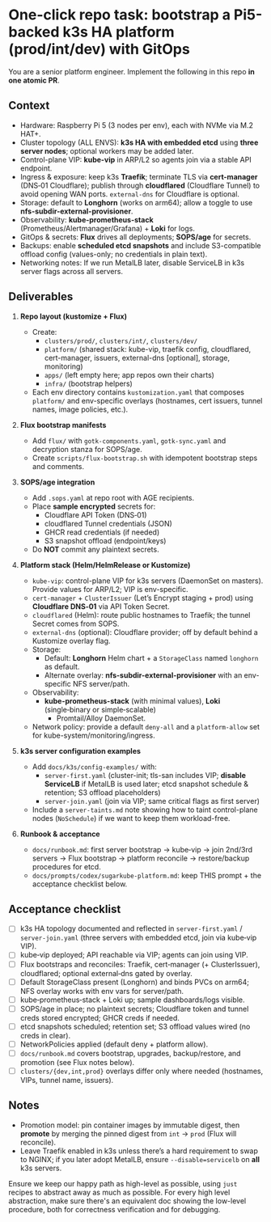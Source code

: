 # One-click repo task: bootstrap a Pi5-backed k3s HA platform (prod/int/dev) with GitOps

You are a senior platform engineer. Implement the following in this repo **in one atomic PR**.

## Context
- Hardware: Raspberry Pi 5 (3 nodes per env), each with NVMe via M.2 HAT+.
- Cluster topology (ALL ENVS): **k3s HA with embedded etcd** using **three server nodes**; optional
  workers may be added later.
- Control-plane VIP: **kube-vip** in ARP/L2 so agents join via a stable API endpoint.
- Ingress & exposure: keep k3s **Traefik**; terminate TLS via **cert-manager** (DNS‑01 Cloudflare);
  publish through **cloudflared** (Cloudflare Tunnel) to avoid opening WAN ports. `external-dns`
  for Cloudflare is optional.
- Storage: default to **Longhorn** (works on arm64); allow a toggle to use
  **nfs-subdir-external-provisioner**.
- Observability: **kube-prometheus-stack** (Prometheus/Alertmanager/Grafana) + **Loki** for logs.
- GitOps & secrets: **Flux** drives all deployments; **SOPS/age** for secrets.
- Backups: enable **scheduled etcd snapshots** and include S3-compatible offload config
  (values-only; no credentials in plain text).
- Networking notes: If we run MetalLB later, disable ServiceLB in k3s server flags across all
  servers.

## Deliverables
1. **Repo layout (kustomize + Flux)**
   - Create:
     - `clusters/prod/`, `clusters/int/`, `clusters/dev/`
     - `platform/` (shared stack: kube-vip, traefik config, cloudflared, cert-manager, issuers,
       external-dns [optional], storage, monitoring)
     - `apps/` (left empty here; app repos own their charts)
     - `infra/` (bootstrap helpers)
   - Each env directory contains `kustomization.yaml` that composes `platform/` and env-specific
     overlays (hostnames, cert issuers, tunnel names, image policies, etc.).

2. **Flux bootstrap manifests**
   - Add `flux/` with `gotk-components.yaml`, `gotk-sync.yaml` and decryption stanza for SOPS/age.
   - Create `scripts/flux-bootstrap.sh` with idempotent bootstrap steps and comments.

3. **SOPS/age integration**
   - Add `.sops.yaml` at repo root with AGE recipients.
   - Place **sample encrypted** secrets for:
     - Cloudflare API Token (DNS‑01)
     - cloudflared Tunnel credentials (JSON)
     - GHCR read credentials (if needed)
     - S3 snapshot offload (endpoint/keys)
   - Do **NOT** commit any plaintext secrets.

4. **Platform stack (Helm/HelmRelease or Kustomize)**
   - `kube-vip`: control-plane VIP for k3s servers (DaemonSet on masters). Provide values for ARP/L2;
     VIP is env-specific.
   - `cert-manager` + `ClusterIssuer` (Let’s Encrypt staging + prod) using **Cloudflare DNS‑01** via
     API Token Secret.
   - `cloudflared` (Helm): route public hostnames to Traefik; the tunnel Secret comes from SOPS.
   - `external-dns` (optional): Cloudflare provider; off by default behind a Kustomize overlay flag.
   - Storage:
     - Default: **Longhorn** Helm chart + a `StorageClass` named `longhorn` as default.
     - Alternate overlay: **nfs-subdir-external-provisioner** with an env-specific NFS server/path.
   - Observability:
     - **kube-prometheus-stack** (with minimal values), **Loki** (single‑binary or simple‑scalable)
       + Promtail/Alloy DaemonSet.
   - Network policy: provide a default `deny-all` and a `platform-allow` set for
     kube-system/monitoring/ingress.

5. **k3s server configuration examples**
   - Add `docs/k3s/config-examples/` with:
     - `server-first.yaml` (cluster-init; tls-san includes VIP; **disable ServiceLB** if MetalLB is
       used later; etcd snapshot schedule & retention; S3 offload placeholders)
     - `server-join.yaml` (join via VIP; same critical flags as first server)
   - Include a `server-taints.md` note showing how to taint control-plane nodes (`NoSchedule`) if we
     want to keep them workload-free.

6. **Runbook & acceptance**
   - `docs/runbook.md`: first server bootstrap → kube‑vip → join 2nd/3rd servers → Flux bootstrap →
     platform reconcile → restore/backup procedures for etcd.
   - `docs/prompts/codex/sugarkube-platform.md`: keep THIS prompt + the acceptance checklist below.

## Acceptance checklist
- [ ] k3s HA topology documented and reflected in `server-first.yaml` / `server-join.yaml` (three
      servers with embedded etcd, join via kube‑vip VIP).
- [ ] kube‑vip deployed; API reachable via VIP; agents can join using VIP.
- [ ] Flux bootstraps and reconciles: Traefik, cert‑manager (+ ClusterIssuer), cloudflared; optional
      external‑dns gated by overlay.
- [ ] Default StorageClass present (Longhorn) and binds PVCs on arm64; NFS overlay works with env
      vars for server/path.
- [ ] kube‑prometheus‑stack + Loki up; sample dashboards/logs visible.
- [ ] SOPS/age in place; no plaintext secrets; Cloudflare token and tunnel creds stored encrypted;
      GHCR creds if needed.
- [ ] etcd snapshots scheduled; retention set; S3 offload values wired (no creds in clear).
- [ ] NetworkPolicies applied (default deny + platform allow).
- [ ] `docs/runbook.md` covers bootstrap, upgrades, backup/restore, and promotion (see Flux notes
      below).
- [ ] `clusters/{dev,int,prod}` overlays differ only where needed (hostnames, VIPs, tunnel name,
      issuers).

## Notes
- Promotion model: pin container images by immutable digest, then **promote** by merging the pinned
  digest from `int` → `prod` (Flux will reconcile).
- Leave Traefik enabled in k3s unless there’s a hard requirement to swap to NGINX; if you later adopt
  MetalLB, ensure `--disable=servicelb` on **all** k3s servers.

Ensure we keep our happy path as high-level as possible, using `just` recipes to abstract away as
much as possible. For every high level abstraction, make sure there's an equivalent doc showing the
low-level procedure, both for correctness verification and for debugging.
